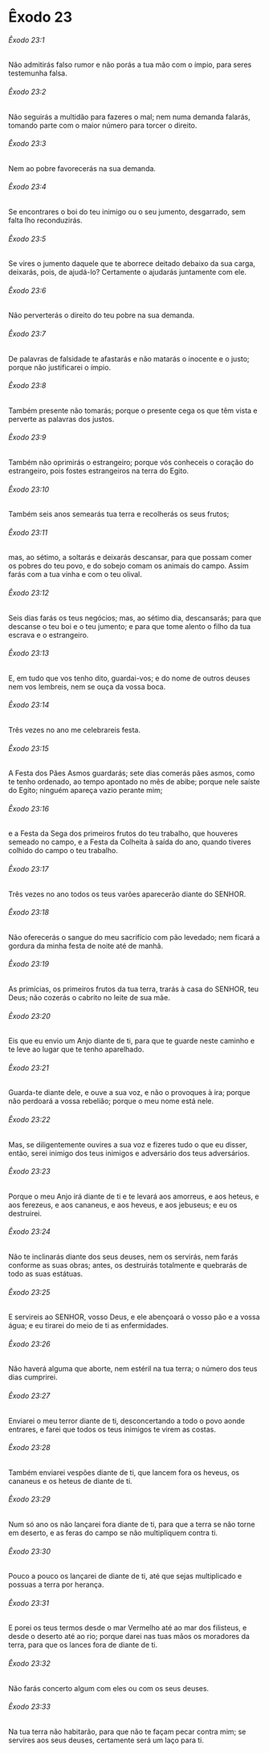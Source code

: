 # Êxodo 23

###### Êxodo 23:1

Não admitirás falso rumor e não porás a tua mão com o ímpio, para seres testemunha falsa.

###### Êxodo 23:2

Não seguirás a multidão para fazeres o mal; nem numa demanda falarás, tomando parte com o maior número para torcer o direito.

###### Êxodo 23:3

Nem ao pobre favorecerás na sua demanda.

###### Êxodo 23:4

Se encontrares o boi do teu inimigo ou o seu jumento, desgarrado, sem falta lho reconduzirás.

###### Êxodo 23:5

Se vires o jumento daquele que te aborrece deitado debaixo da sua carga, deixarás, pois, de ajudá-lo? Certamente o ajudarás juntamente com ele.

###### Êxodo 23:6

Não perverterás o direito do teu pobre na sua demanda.

###### Êxodo 23:7

De palavras de falsidade te afastarás e não matarás o inocente e o justo; porque não justificarei o ímpio.

###### Êxodo 23:8

Também presente não tomarás; porque o presente cega os que têm vista e perverte as palavras dos justos.

###### Êxodo 23:9

Também não oprimirás o estrangeiro; porque vós conheceis o coração do estrangeiro, pois fostes estrangeiros na terra do Egito.

###### Êxodo 23:10

Também seis anos semearás tua terra e recolherás os seus frutos;

###### Êxodo 23:11

mas, ao sétimo, a soltarás e deixarás descansar, para que possam comer os pobres do teu povo, e do sobejo comam os animais do campo. Assim farás com a tua vinha e com o teu olival.

###### Êxodo 23:12

Seis dias farás os teus negócios; mas, ao sétimo dia, descansarás; para que descanse o teu boi e o teu jumento; e para que tome alento o filho da tua escrava e o estrangeiro.

###### Êxodo 23:13

E, em tudo que vos tenho dito, guardai-vos; e do nome de outros deuses nem vos lembreis, nem se ouça da vossa boca.

###### Êxodo 23:14

Três vezes no ano me celebrareis festa.

###### Êxodo 23:15

A Festa dos Pães Asmos guardarás; sete dias comerás pães asmos, como te tenho ordenado, ao tempo apontado no mês de abibe; porque nele saíste do Egito; ninguém apareça vazio perante mim;

###### Êxodo 23:16

e a Festa da Sega dos primeiros frutos do teu trabalho, que houveres semeado no campo, e a Festa da Colheita à saída do ano, quando tiveres colhido do campo o teu trabalho.

###### Êxodo 23:17

Três vezes no ano todos os teus varões aparecerão diante do SENHOR.

###### Êxodo 23:18

Não oferecerás o sangue do meu sacrifício com pão levedado; nem ficará a gordura da minha festa de noite até de manhã.

###### Êxodo 23:19

As primícias, os primeiros frutos da tua terra, trarás à casa do SENHOR, teu Deus; não cozerás o cabrito no leite de sua mãe.

###### Êxodo 23:20

Eis que eu envio um Anjo diante de ti, para que te guarde neste caminho e te leve ao lugar que te tenho aparelhado.

###### Êxodo 23:21

Guarda-te diante dele, e ouve a sua voz, e não o provoques à ira; porque não perdoará a vossa rebelião; porque o meu nome está nele.

###### Êxodo 23:22

Mas, se diligentemente ouvires a sua voz e fizeres tudo o que eu disser, então, serei inimigo dos teus inimigos e adversário dos teus adversários.

###### Êxodo 23:23

Porque o meu Anjo irá diante de ti e te levará aos amorreus, e aos heteus, e aos ferezeus, e aos cananeus, e aos heveus, e aos jebuseus; e eu os destruirei.

###### Êxodo 23:24

Não te inclinarás diante dos seus deuses, nem os servirás, nem farás conforme as suas obras; antes, os destruirás totalmente e quebrarás de todo as suas estátuas.

###### Êxodo 23:25

E servireis ao SENHOR, vosso Deus, e ele abençoará o vosso pão e a vossa água; e eu tirarei do meio de ti as enfermidades.

###### Êxodo 23:26

Não haverá alguma que aborte, nem estéril na tua terra; o número dos teus dias cumprirei.

###### Êxodo 23:27

Enviarei o meu terror diante de ti, desconcertando a todo o povo aonde entrares, e farei que todos os teus inimigos te virem as costas.

###### Êxodo 23:28

Também enviarei vespões diante de ti, que lancem fora os heveus, os cananeus e os heteus de diante de ti.

###### Êxodo 23:29

Num só ano os não lançarei fora diante de ti, para que a terra se não torne em deserto, e as feras do campo se não multipliquem contra ti.

###### Êxodo 23:30

Pouco a pouco os lançarei de diante de ti, até que sejas multiplicado e possuas a terra por herança.

###### Êxodo 23:31

E porei os teus termos desde o mar Vermelho até ao mar dos filisteus, e desde o deserto até ao rio; porque darei nas tuas mãos os moradores da terra, para que os lances fora de diante de ti.

###### Êxodo 23:32

Não farás concerto algum com eles ou com os seus deuses.

###### Êxodo 23:33

Na tua terra não habitarão, para que não te façam pecar contra mim; se servires aos seus deuses, certamente será um laço para ti.

